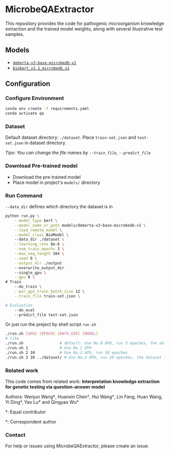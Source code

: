 # MicrobeQAExtractor

This repository provides the code for pathogenic microorganism knowledge extraction and the trained model weights, along with several illustrative test samples.

## Models
- [`deberta-v3-base-microbedb-v1`](https://drive.google.com/drive/folders/1t8Q6P_6WsSn6XRP9TZXBzaU5w_mgN0TK?usp=drive_link)
- [`biobert_v1.1_microbedb_v1`](https://drive.google.com/drive/folders/1ZMQ90Bx1cNxQbIKaGyCrRZW9HSWWBMoM?usp=drive_link)

## Configuration

### Configure Environment
```bash
conda env create -f requirements.yaml
conda activate qa
```

<!-- ### Additional Requirements
- Transforms
- pandas : Transforms the SQuAD prediction file into the BioASQ format (`pip install pandas`)
- tensorboardX : SummaryWriter module (`pip install tensorboardX`) -->

### Dataset
Default dataset directory: `./dataset`. 
Place `train-set.json` and `test-set.json` in dataset directory.

*Tips: You can change the file names by `--train_file`, `--predict_file`*

### Download Pre-trained model
- Download the pre-trained model
- Place model in project's `models/` directory

### Run Command
`--data_dir` defines which directory the dataset is in
```bash
python run.py \
    --model_type bert \
    --model_name_or_path models/deberta-v3-base-microbedb-v1 \
    --load_remote_model \
    --model_class BioModel \  
    --data_dir ./dataset \
    --learning_rate 8e-6 \
    --num_train_epochs 3 \
    --max_seq_length 384 \
    --seed 0 \
    --output_dir ./output
    --overwrite_output_dir
    --single_gpu \
    --gpu 0 \
# Train
    --do_train \
    --per_gpu_train_batch_size 12 \
    --train_file train-set.json \

# Evaluation
    --do_eval
    --predict_file test-set.json
```
Or just run the preject by shell script `run.sh`
```bash
./run.sh [GPU] [EPOCH] [DATA_DIR] [MODEL]
# like
./run.sh                # default: Use No.0 GPU, run 3 epoches, the dataset is in the directory ./dataset/
./run.sh 1              # Use No.1 GPU
./run.sh 2 10           # Use No.2 GPU, run 10 epoches
./run.sh 3 20 ../dataset/ # Use No.3 GPU, run 20 epoches, the dataset is in the directory ../dataset
```

### Related work
This code comes from related work: **Interpretation knowledge extraction for genetic testing via question-answer model**

Authors: Wenjun Wang†, Huanxin Chen†, Hui Wang†, Lin Fang, Huan Wang, Yi Ding*, Yao Lu* and Qingyao Wu*

†: Equal contributor

*: Correspondent author

### Contact
For help or issues using MicrobeQAExtractor, please create an issue.